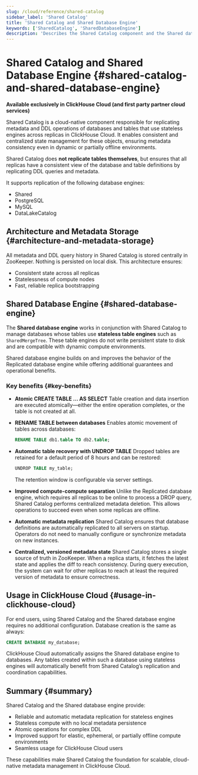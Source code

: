 ```yaml
---
slug: /cloud/reference/shared-catalog
sidebar_label: 'Shared Catalog'
title: 'Shared Catalog and Shared Database Engine'
keywords: ['SharedCatalog', 'SharedDatabaseEngine']
description: 'Describes the Shared Catalog component and the Shared database engine in ClickHouse Cloud'
---
```


# Shared Catalog and Shared Database Engine {#shared-catalog-and-shared-database-engine}

**Available exclusively in ClickHouse Cloud (and first party partner cloud services)**

Shared Catalog is a cloud-native component responsible for replicating metadata and DDL operations of databases and tables that use stateless engines across replicas in ClickHouse Cloud. It enables consistent and centralized state management for these objects, ensuring metadata consistency even in dynamic or partially offline environments.

Shared Catalog does **not replicate tables themselves**, but ensures that all replicas have a consistent view of the database and table definitions by replicating DDL queries and metadata.

It supports replication of the following database engines:

- Shared
- PostgreSQL
- MySQL
- DataLakeCatalog

## Architecture and Metadata Storage {#architecture-and-metadata-storage}

All metadata and DDL query history in Shared Catalog is stored centrally in ZooKeeper. Nothing is persisted on local disk. This architecture ensures:

- Consistent state across all replicas
- Statelessness of compute nodes
- Fast, reliable replica bootstrapping

## Shared Database Engine {#shared-database-engine}

The **Shared database engine** works in conjunction with Shared Catalog to manage databases whose tables use **stateless table engines** such as `SharedMergeTree`. These table engines do not write persistent state to disk and are compatible with dynamic compute environments.

Shared database engine builds on and improves the behavior of the Replicated database engine while offering additional guarantees and operational benefits.

### Key benefits {#key-benefits}

- **Atomic CREATE TABLE ... AS SELECT**
  Table creation and data insertion are executed atomically—either the entire operation completes, or the table is not created at all.

- **RENAME TABLE between databases**
  Enables atomic movement of tables across databases:
  ```sql
  RENAME TABLE db1.table TO db2.table;
  ```

- **Automatic table recovery with UNDROP TABLE**
  Dropped tables are retained for a default period of 8 hours and can be restored:
  ```sql
  UNDROP TABLE my_table;
  ```
  The retention window is configurable via server settings.

- **Improved compute-compute separation**
  Unlike the Replicated database engine, which requires all replicas to be online to process a DROP query, Shared Catalog performs centralized metadata deletion. This allows operations to succeed even when some replicas are offline.

- **Automatic metadata replication**
  Shared Catalog ensures that database definitions are automatically replicated to all servers on startup. Operators do not need to manually configure or synchronize metadata on new instances.

- **Centralized, versioned metadata state**
  Shared Catalog stores a single source of truth in ZooKeeper. When a replica starts, it fetches the latest state and applies the diff to reach consistency. During query execution, the system can wait for other replicas to reach at least the required version of metadata to ensure correctness.

## Usage in ClickHouse Cloud {#usage-in-clickhouse-cloud}

For end users, using Shared Catalog and the Shared database engine requires no additional configuration. Database creation is the same as always:

```sql
CREATE DATABASE my_database;
```

ClickHouse Cloud automatically assigns the Shared database engine to databases. Any tables created within such a database using stateless engines will automatically benefit from Shared Catalog’s replication and coordination capabilities.

## Summary {#summary}

Shared Catalog and the Shared database engine provide:

- Reliable and automatic metadata replication for stateless engines
- Stateless compute with no local metadata persistence
- Atomic operations for complex DDL
- Improved support for elastic, ephemeral, or partially offline compute environments
- Seamless usage for ClickHouse Cloud users

These capabilities make Shared Catalog the foundation for scalable, cloud-native metadata management in ClickHouse Cloud.
